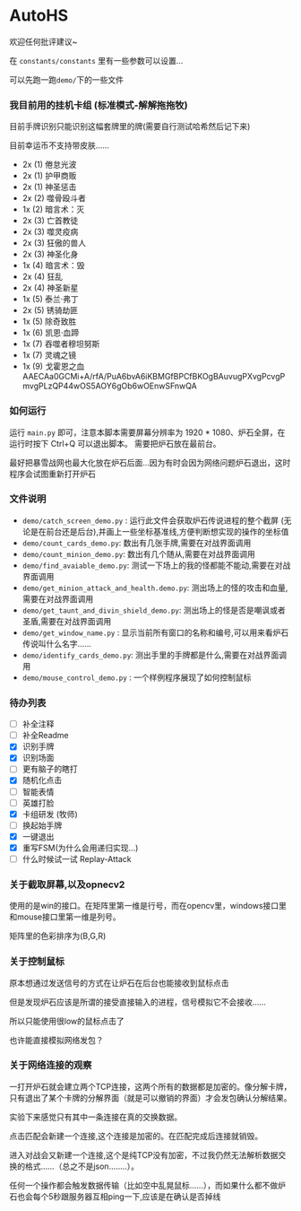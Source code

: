 # AutoHS
欢迎任何批评建议~

在 `constants/constants` 里有一些参数可以设置...

可以先跑一跑`demo/`下的一些文件

### 我目前用的挂机卡组 (标准模式-解解拖拖牧)
目前手牌识别只能识别这幅套牌里的牌(需要自行测试哈希然后记下来)

目前幸运币不支持带皮肤……
- 2x (1) 倦怠光波
- 2x (1) 护甲商贩
- 2x (1) 神圣惩击
- 2x (2) 噬骨殴斗者
- 1x (2) 暗言术：灭
- 2x (3) 亡首教徒
- 2x (3) 噬灵疫病
- 2x (3) 狂傲的兽人
- 2x (3) 神圣化身
- 1x (4) 暗言术：毁
- 2x (4) 狂乱
- 2x (4) 神圣新星
- 1x (5) 泰兰·弗丁
- 2x (5) 锈骑劫匪
- 1x (5) 除奇致胜
- 1x (6) 凯恩·血蹄
- 1x (7) 吞噬者穆坦努斯
- 1x (7) 灵魂之镜
- 1x (9) 戈霍恩之血
AAECAa0GCMi+A/rfA/PuA6bvA6iKBMGfBPCfBKOgBAuvugPXvgPcvgPmvgPLzQP44wOS5AOY6gOb6wOEnwSFnwQA



### 如何运行
运行 `main.py` 即可，注意本脚本需要屏幕分辨率为 1920 * 1080、炉石全屏，在运行时按下 Ctrl+Q 可以退出脚本。
需要把炉石放在最前台。

最好把暴雪战网也最大化放在炉石后面...因为有时会因为网络问题炉石退出，这时程序会试图重新打开炉石

### 文件说明
- `demo/catch_screen_demo.py` : 运行此文件会获取炉石传说进程的整个截屏
(无论是在前台还是后台),并画上一些坐标基准线,方便判断想实现的操作的坐标值
- `demo/count_cards_demo.py`: 数出有几张手牌,需要在对战界面调用
- `demo/count_minion_demo.py`: 数出有几个随从,需要在对战界面调用
- `demo/find_avaiable_demo.py`: 测试一下场上的我的怪都能不能动,需要在对战界面调用
- `demo/get_minion_attack_and_health.demo.py`: 测出场上的怪的攻击和血量,需要在对战界面调用
- `demo/get_taunt_and_divin_shield_demo.py`: 测出场上的怪是否是嘲讽或者圣盾,需要在对战界面调用
- `demo/get_window_name.py` : 显示当前所有窗口的名称和编号,可以用来看炉石传说叫什么名字……
- `demo/identify_cards_demo.py`: 测出手里的手牌都是什么,需要在对战界面调用
- `demo/mouse_control_demo.py` : 一个样例程序展现了如何控制鼠标


### 待办列表
- [ ] 补全注释
- [ ] 补全Readme
- [X] 识别手牌
- [X] 识别场面
- [ ] 更有脑子的瞎打
- [X] 随机化点击
- [ ] 智能表情
- [ ] 英雄打脸 
- [X] 卡组研发 (牧师) 
- [ ] 换起始手牌
- [X] 一键退出
- [X] 重写FSM(为什么会用递归实现...)
- [ ] 什么时候试一试 Replay-Attack

### 关于截取屏幕,以及opnecv2
使用的是win的接口。在矩阵里第一维是行号，而在opencv里，windows接口里和mouse接口里第一维是列号。

矩阵里的色彩排序为(B,G,R)

### 关于控制鼠标
原本想通过发送信号的方式在让炉石在后台也能接收到鼠标点击

但是发现炉石应该是所谓的接受直接输入的进程，信号模拟它不会接收……

所以只能使用很low的鼠标点击了

也许能直接模拟网络发包？


### 关于网络连接的观察
一打开炉石就会建立两个TCP连接，这两个所有的数据都是加密的。像分解卡牌， 只有退出了某个卡牌的分解界面（就是可以撤销的界面）才会发包确认分解结果。

实验下来感觉只有其中一条连接在真的交换数据。

点击匹配会新建一个连接,这个连接是加密的。在匹配完成后连接就销毁。

进入对战会又新建一个连接,这个是纯TCP没有加密，不过我仍然无法解析数据交换的格式……（总之不是json..……）。

任何一个操作都会触发数据传输（比如空中乱晃鼠标……），而如果什么都不做炉石也会每个5秒跟服务器互相ping一下,应该是在确认是否掉线


